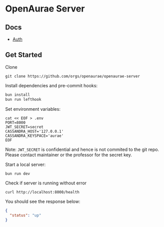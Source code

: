 # OpenAurae Server

## Docs

- [Auth](docs/auth.md)

## Get Started

Clone

```shell
git clone https://github.com/orgs/openaurae/openaurae-server
```

Install dependencies and pre-commit hooks:

```sh
bun install
bun run lefthook
```

Set environment variables:

```shell
cat << EOF > .env
PORT=8000
JWT_SECRET=secret
CASSANDRA_HOST='127.0.0.1'
CASSANDRA_KEYSPACE='aurae'
EOF
```

Note: `JWT_SECRET` is confidential and hence is not commited to the git repo.
Please contact maintainer or the professor for the secret key.

Start a local server:

```sh
bun run dev
```

Check if server is running without error

```shell
curl http://localhost:8000/health
```

You should see the response below:

```json
{
  "status": "up"
}
```

